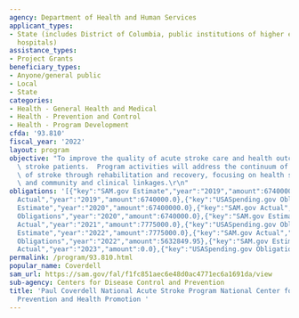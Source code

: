 ```yaml
---
agency: Department of Health and Human Services
applicant_types:
- State (includes District of Columbia, public institutions of higher education and
  hospitals)
assistance_types:
- Project Grants
beneficiary_types:
- Anyone/general public
- Local
- State
categories:
- Health - General Health and Medical
- Health - Prevention and Control
- Health - Program Development
cfda: '93.810'
fiscal_year: '2022'
layout: program
objective: "To improve the quality of acute stroke care and health outcomes for acute\
  \ stroke patients.  Program activities will address the continuum of care from onset\
  \ of stroke through rehabilitation and recovery, focusing on health systems change\
  \ and community and clinical linkages.\r\n"
obligations: '[{"key":"SAM.gov Estimate","year":"2019","amount":6740000.0},{"key":"SAM.gov
  Actual","year":"2019","amount":6740000.0},{"key":"USASpending.gov Obligations","year":"2019","amount":6740000.0},{"key":"SAM.gov
  Estimate","year":"2020","amount":67400000.0},{"key":"SAM.gov Actual","year":"2020","amount":67400000.0},{"key":"USASpending.gov
  Obligations","year":"2020","amount":6740000.0},{"key":"SAM.gov Estimate","year":"2021","amount":7775000.0},{"key":"SAM.gov
  Actual","year":"2021","amount":7775000.0},{"key":"USASpending.gov Obligations","year":"2021","amount":7775000.0},{"key":"SAM.gov
  Estimate","year":"2022","amount":7775000.0},{"key":"SAM.gov Actual","year":"2022","amount":7775000.0},{"key":"USASpending.gov
  Obligations","year":"2022","amount":5632849.95},{"key":"SAM.gov Estimate","year":"2023","amount":7775000.0},{"key":"SAM.gov
  Actual","year":"2023","amount":0.0},{"key":"USASpending.gov Obligations","year":"2023","amount":7775000.0}]'
permalink: /program/93.810.html
popular_name: Coverdell
sam_url: https://sam.gov/fal/f1fc851aec6e48d0ac4771ec6a1691da/view
sub-agency: Centers for Disease Control and Prevention
title: 'Paul Coverdell National Acute Stroke Program National Center for Chronic Disease
  Prevention and Health Promotion '
---
```

